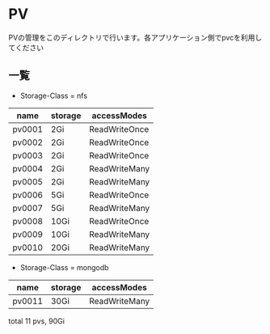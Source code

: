 # PV

PVの管理をこのディレクトリで行います。各アプリケーション側でpvcを利用してください

## 一覧

- Storage-Class = nfs

| name | storage | accessModes |
| ---- | ---- | ------ |
| pv0001 | 2Gi | ReadWriteOnce |
| pv0002 | 2Gi | ReadWriteOnce |
| pv0003 | 2Gi | ReadWriteOnce |
| pv0004 | 2Gi | ReadWriteMany |
| pv0005 | 2Gi | ReadWriteMany |
| pv0006 | 5Gi | ReadWriteOnce |
| pv0007 | 5Gi | ReadWriteMany |
| pv0008 | 10Gi | ReadWriteOnce |
| pv0009 | 10Gi | ReadWriteMany |
| pv0010 | 20Gi | ReadWriteMany |

- Storage-Class = mongodb

| name | storage | accessModes |
| ---- | ---- | ------ |
| pv0011 | 30Gi | ReadWriteMany |

total 11 pvs, 90Gi